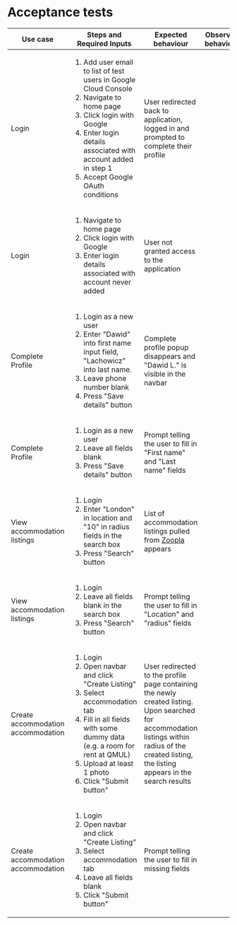 # Acceptance tests

<table>
  <thead>
    <tr>
      <th>Use case</th>
      <th>Steps and Required Inputs</th>
      <th>Expected behaviour</th>
      <th>Observed behaviour</th>
    <tr>
  </thead>
  <tbody>
    <tr>
      <td>Login</td>
      <td>
        <ol>
          <li>Add user email to list of test users in Google Cloud Console</li>
          <li>Navigate to home page</li>
          <li>Click login with Google</li>
          <li>Enter login details associated with account added in step 1</li>
          <li>Accept Google OAuth conditions</li>
        </ol>
      </td>
      <td>
        User redirected back to application, logged in and prompted to complete
        their profile
      </td>
      <td></td>
    </tr>
    <tr>
      <td>Login</td>
      <td>
        <ol>
          <li>Navigate to home page</li>
          <li>Click login with Google</li>
          <li>Enter login details associated with account never added</li>
        </ol>
      </td>
      <td>
        User not granted access to the application
      </td>
      <td></td>
    </tr>
    <tr>
      <td>Complete Profile</td>
      <td>
        <ol>
          <li>Login as a new user</li>
          <li>Enter "Dawid" into first name input field, "Lachowicz" into last name.</li>
          <li>Leave phone number blank</li>
          <li>Press "Save details" button</li>
        </ol>
      </td>
      <td>
        Complete profile popup disappears and "Dawid L." is visible in the navbar
      </td>
      <td></td>
    </tr>
    <tr>
      <td>Complete Profile</td>
      <td>
        <ol>
          <li>Login as a new user</li>
          <li>Leave all fields blank</li>
          <li>Press "Save details" button</li>
        </ol>
      </td>
      <td>
        Prompt telling the user to fill in "First name" and "Last name" fields
      </td>
      <td></td>
    </tr>
    <tr>
      <td>View accommodation listings</td>
      <td>
        <ol>
          <li>Login</li>
          <li>Enter "London" in location and "10" in radius fields in the search box</li>
          <li>Press "Search" button</li>
        </ol>
      </td>
      <td>
        List of accommodation listings pulled from
        <a href="https://www.zoopla.co.uk/">Zoopla</a> appears
      </td>
      <td></td>
    </tr>
    <tr>
      <td>View accommodation listings</td>
      <td>
        <ol>
          <li>Login</li>
          <li>Leave all fields blank in the search box</li>
          <li>Press "Search" button</li>
        </ol>
      </td>
      <td>
        Prompt telling the user to fill in "Location" and "radius" fields
      </td>
      <td></td>
    </tr>
    <tr>
      <td>Create accommodation accommodation</td>
      <td>
        <ol>
          <li>Login</li>
          <li>Open navbar and click "Create Listing"</li>
          <li>Select accommodation tab</li>
          <li>Fill in all fields with some dummy data (e.g. a room for rent at QMUL)</li>
          <li>Upload at least 1 photo</li>
          <li>Click "Submit button"</li>
        </ol>
      </td>
      <td>
        User redirected to the profile page containing the newly created
        listing. Upon searched for accommodation listings within radius of the
        created listing, the listing appears in the search results
      </td>
      <td></td>
    </tr>
    <tr>
      <td>Create accommodation accommodation</td>
      <td>
        <ol>
          <li>Login</li>
          <li>Open navbar and click "Create Listing"</li>
          <li>Select accommodation tab</li>
          <li>Leave all fields blank</li>
          <li>Click "Submit button"</li>
        </ol>
      </td>
      <td>
        Prompt telling the user to fill in missing fields
      </td>
      <td></td>
    </tr>
  </tbody>
</table>

